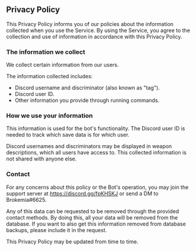 ## Privacy Policy

This Privacy Policy informs you of our policies about the information collected when you use the Service. By using the Service, you agree to the collection and use of information in accordance with this Privacy Policy.

### The information we collect

We collect certain information from our users.

The information collected includes:
- Discord username and discriminator (also known as "tag").
- Discord user ID.
- Other information you provide through running commands.

### How we use your information

This information is used for the bot's functionality. The Discord user ID is needed to track which save data is for which user.

Discord usernames and discriminators may be displayed in weapon descriptions, which all users have access to.
This collected information is not shared with anyone else.

### Contact

For any concerns about this policy or the Bot's operation, you may join the support server at https://discord.gg/fpKHSKJ or send a DM to Brokemia#6625.

Any of this data can be requested to be removed through the provided contact methods. By doing this, all your data will be removed from the database. If you want to also get this information removed from database backups, please include it in the request.

This Privacy Policy may be updated from time to time.